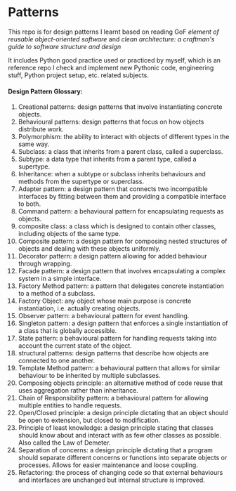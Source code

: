 # Patterns 

This repo is for design patterns I learnt based on reading GoF <i>element of reusable object-oriented software</i> and <i>clean architecture: a craftman's guide to software structure and design</i> 

It includes Python good practice used or practiced by myself, which is an reference repo I check and implement new Pythonic code, engineering stuff, Python project setup, etc. related subjects. 
<br/>

#### Design Pattern Glossary: 
<ol>
<li>
Creational patterns: design patterns that involve 
instantiating concrete objects.</li>
<li>Behavioural patterns: design patterns that focus on how objects distribute work.</li>
<li>Polymorphism: the ability to interact with objects of
different types in the same way. </li>
<li>Subclass: a class that inherits from a parent class, called a superclass.</li>
<li>Subtype: a data type that inherits from a parent type, called a supertype.</li>
<li>Inheritance: when a subtype or subclass inherits behaviours and methods from the supertype or superclass.</li>
<li>Adapter pattern: a design pattern that connects two incompatible interfaces by fitting between them and providing a compatible interface to both.</li>
<li>Command pattern: a behavioural pattern for encapsulating requests as objects.</li>
<li>composite class: a class which is designed to contain other classes, including objects of the same type.</li>
<li>Composite pattern: a design pattern for composing nested structures of objects and dealing with these objects uniformly.</li>
<li>Decorator pattern: a design pattern allowing for added behaviour through wrapping.</li>
<li>Facade pattern: a design pattern that involves encapsulating a complex system in a simple interface.</li>
<li>Factory Method pattern: a pattern that delegates concrete instantiation to a method of a subclass.</li>
<li>Factory Object: any object whose main purpose is concrete instantiation, i.e. actually creating objects. </li>
<li>Observer pattern: a behavioural pattern for event handling.</li>
<li>Singleton pattern: a design pattern that enforces a single instantiation of a class that is globally accessible.</li>
<li>State pattern: a behavioural pattern for handling requests taking into account the current state of the object.</li>
<li>structural patterns: design patterns that describe how objects are connected to one another.</li>
<li>Template Method pattern: a behavioural pattern that allows for similar behaviour to be inherited by multiple subclasses.
</li>

<!-- #### Principle:  -->

<li>Composing objects principle: an alternative method of code reuse that uses aggregation rather than inheritance.</li>
<li>Chain of Responsibility pattern: a behavioural pattern for allowing multiple entities to handle requests. </li>
<li>Open/Closed principle: a design principle dictating that an object should be open to extension, but closed to modification.</li>
<li>Principle of least knowledge: a design principle stating that classes should know about and interact with as few other classes as possible. Also called the Law of Demeter.</li>
<li>Separation of concerns: a design principle dictating that a program should separate different concerns or functions into separate objects or processes. Allows for easier maintenance and loose coupling.</li>
<li>Refactoring: the process of changing code so that external behaviours and interfaces are unchanged but internal structure is improved.</li>
</ol>
 

<!-- Resources:
- Design Pattern GoF
- The Principles of Good Programming by Christopher Diggins https://www.artima.com/weblogs/viewpost.jsp?thread=331531 
- Python Structure Pattern framework Zope Component Architecture(ZAC) https://muthukadan.net/docs/zca.html -->

<!-- gotcha of mine: abstract language and simplify the complex  -->